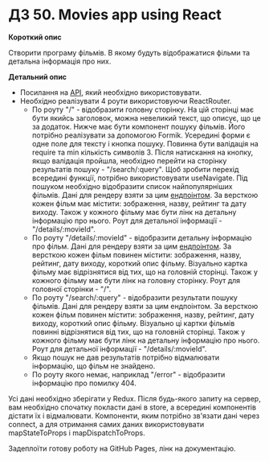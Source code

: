 # ДЗ 50. Movies app using React

**Короткий опис**

Створити програму фільмів. В якому будуть відображатися фільми та детальна інформація про них.

**Детальний опис**

* Посилання на [API](https://developers.themoviedb.org/3/getting-started/introduction), який необхідно використовувати.
* Необхідно реалізувати 4 роути використовуючи ReactRouter. 
  * По роуту "/" - відобразити головну сторінку. На цій сторінці має бути якийсь заголовок, можна невеликий текст, що описує, що це за додаток. Нижче має бути компонент пошуку фільмів. Його потрібно реалізувати за допомогою Formik. Усередині форми є одне поле для тексту і кнопка пошуку. Повинна бути валідація на require та min кількість символів 3. Після натискання на кнопку, якщо валідація пройшла, необхідно перейти на сторінку результатів пошуку - "/search/:query". Щоб зробити перехід всередині функції, потрібно використовувати useNavigate. Під пошуком необхідно відобразити список найпопулярніших фільмів. Дані для рендеру взяти за цим [ендпоінтом](https://developers.themoviedb.org/3/movies/get-popular-movies). За версткою кожен фільм має містити: зображення, назву, рейтинг та дату виходу. Також у кожного фільму має бути лінк на детальну інформацію про нього. Роут для детальної інформації - "/details/:movieId".
  * По роуту "/details/:movieId" - відобразити детальну інформацію про фільм. Дані для рендеру взяти за цим [ендпоінтом](https://developers.themoviedb.org/3/movies/get-popular-movies). За версткою кожен фільм повинен містити: зображення, назву, рейтинг, дату виходу, короткий опис фільму. Візуально картка фільму має відрізнятися від тих, що на головній сторінці. Також у кожного фільму має бути лінк на головну сторінку. Роут для головної сторінки - "/".
  * По роуту "/search/:query" - відобразити результати пошуку фільмів.
Дані для рендеру взяти за цим ендпоінтом.
За версткою кожен фільм повинен містити: зображення, назву, рейтинг, дату виходу, короткий опис фільму. Візуально ці картки фільмів повинні відрізнятися від тих, що на головній сторінці. Також у кожного фільму має бути лінк на детальну інформацію про нього. Роут для детальної інформації - "/details/:movieId".
  * Якщо пошук не дав результатів потрібно відмалювати інформацію, що фільм не знайдено.
  * По роуту якого немає, наприклад "/error" - відобразити інформацію про помилку 404.

Усі дані необхідно зберігати у Redux. Після будь-якого запиту на сервер, вам необхідно спочатку покласти дані в store, а всередині компонентів дістати їх і відмалювати. Компоненти, яким потрібно зв'язати дані через connect, а для отримання самих даних використовувати mapStateToProps і mapDispatchToProps.

Задеплоїти готову роботу на GitHub Pages, лінк на документацію.

